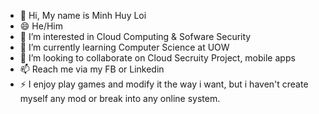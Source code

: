 - 👋 Hi, My name is Minh Huy Loi
- 😄 He/Him
- 👀 I’m interested in Cloud Computing & Sofware Security
- 🌱 I’m currently learning Computer Science at UOW
- 💞️ I’m looking to collaborate on Cloud Secruity Project, mobile apps 
- 📫 Reach me via my FB or Linkedin
- ⚡ I enjoy play games and modify it the way i want, but i haven't create myself any mod or break into any online system.

